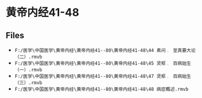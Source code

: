 # 黄帝内经41-48

## Files

- `F:/医学\中国医学\黄帝内经\黄帝内经41--80\黄帝内经41-48\44 素问﹒ 至真要大论（二）.rmvb`
- `F:/医学\中国医学\黄帝内经\黄帝内经41--80\黄帝内经41-48\45 灵枢﹒ 百病始生（一）.rmvb`
- `F:/医学\中国医学\黄帝内经\黄帝内经41--80\黄帝内经41-48\47 灵枢﹒ 百病始生（三）.rmvb`
- `F:/医学\中国医学\黄帝内经\黄帝内经41--80\黄帝内经41-48\48 病症概述.rmvb`
